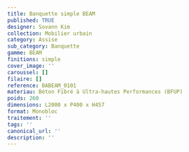 ```yaml
---
title: Banquette simple BEAM 
published: TRUE
designer: Sovann Kim
collection: Mobilier urbain
category: Assise
sub_category: Banquette
gamme: BEAM 
finitions: simple
cover_image: ''
caroussel: []
filaire: []
reference: BABEAM_0101
materiau: Béton Fibré à Ultra-hautes Performances (BFUP)
poids: 260
dimensions: L2000 x P400 x H457
format: Monobloc
traitement: ''
tags: ''
canonical_url: ''
description: ''
---
```

